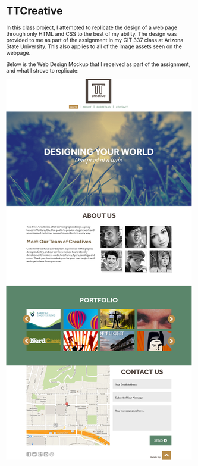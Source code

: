 # TTCreative

In this class project, I attempted to replicate the design of a web page through only HTML and CSS to the best of my ability. The design was provided to me as part of
the assignment in my GIT 337 class at Arizona State University. This also applies to all of the image assets seen on the webpage. 

Below is the Web Design Mockup that I received as part of the assignment, and what I strove to replicate:

<img src="mockup.jpg">
